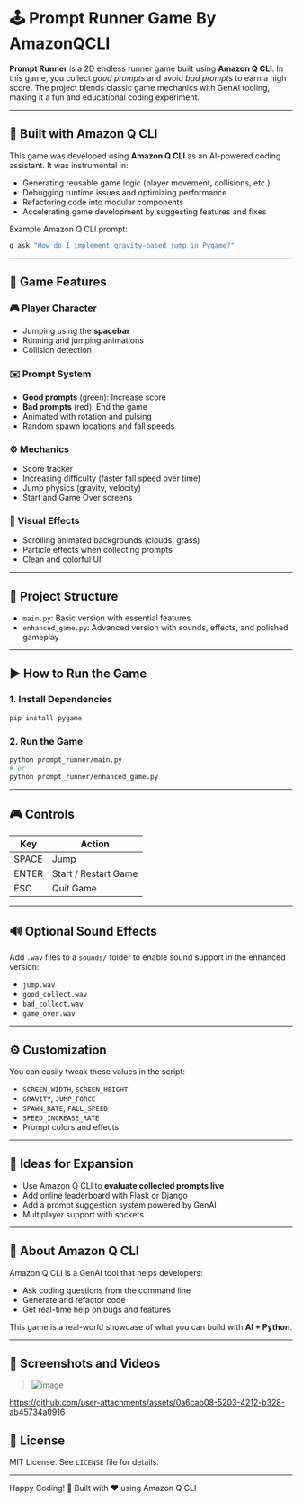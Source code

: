 # 🕹️ Prompt Runner Game By AmazonQCLI

**Prompt Runner** is a 2D endless runner game built using **Amazon Q CLI**. In this game, you collect *good prompts* and avoid *bad prompts* to earn a high score. The project blends classic game mechanics with GenAI tooling, making it a fun and educational coding experiment.

---

## 🤖 Built with Amazon Q CLI

This game was developed using **Amazon Q CLI** as an AI-powered coding assistant. It was instrumental in:

- Generating reusable game logic (player movement, collisions, etc.)
- Debugging runtime issues and optimizing performance
- Refactoring code into modular components
- Accelerating game development by suggesting features and fixes

Example Amazon Q CLI prompt:
```bash
q ask "How do I implement gravity-based jump in Pygame?"
````

---

## 🧩 Game Features

### 🎮 Player Character

* Jumping using the **spacebar**
* Running and jumping animations
* Collision detection

### ✉️ Prompt System

* **Good prompts** (green): Increase score
* **Bad prompts** (red): End the game
* Animated with rotation and pulsing
* Random spawn locations and fall speeds

### ⚙️ Mechanics

* Score tracker
* Increasing difficulty (faster fall speed over time)
* Jump physics (gravity, velocity)
* Start and Game Over screens

### 🎨 Visual Effects

* Scrolling animated backgrounds (clouds, grass)
* Particle effects when collecting prompts
* Clean and colorful UI

---

## 📁 Project Structure

* `main.py`: Basic version with essential features
* `enhanced_game.py`: Advanced version with sounds, effects, and polished gameplay

---

## ▶️ How to Run the Game

### 1. Install Dependencies

```bash
pip install pygame
```

### 2. Run the Game

```bash
python prompt_runner/main.py
# or
python prompt_runner/enhanced_game.py
```

---

## 🎮 Controls

| Key   | Action               |
| ----- | -------------------- |
| SPACE | Jump                 |
| ENTER | Start / Restart Game |
| ESC   | Quit Game            |

---

## 🔊 Optional Sound Effects

Add `.wav` files to a `sounds/` folder to enable sound support in the enhanced version:

* `jump.wav`
* `good_collect.wav`
* `bad_collect.wav`
* `game_over.wav`

---

## ⚙️ Customization

You can easily tweak these values in the script:

* `SCREEN_WIDTH`, `SCREEN_HEIGHT`
* `GRAVITY`, `JUMP_FORCE`
* `SPAWN_RATE`, `FALL_SPEED`
* `SPEED_INCREASE_RATE`
* Prompt colors and effects

---

## 🚀 Ideas for Expansion

* Use Amazon Q CLI to **evaluate collected prompts live**
* Add online leaderboard with Flask or Django
* Add a prompt suggestion system powered by GenAI
* Multiplayer support with sockets

---

## 📢 About Amazon Q CLI

Amazon Q CLI is a GenAI tool that helps developers:

* Ask coding questions from the command line
* Generate and refactor code
* Get real-time help on bugs and features

This game is a real-world showcase of what you can build with **AI + Python**.

---

## 📸 Screenshots and Videos

> ![image](https://github.com/user-attachments/assets/43d6ad57-b3ef-4d73-95c1-5ed1c3864f1c)
> 

https://github.com/user-attachments/assets/0a6cab08-5203-4212-b328-ab45734a0916




## 📄 License

MIT License. See `LICENSE` file for details.

---

Happy Coding! 🎉
Built with ❤️ using Amazon Q CLI

```
